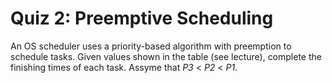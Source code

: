 # Quiz 2: Preemptive Scheduling

An OS scheduler uses a priority-based algorithm with preemption to schedule tasks. Given values shown in the table (see lecture), complete the finishing times of each task. Assyme that *P3* < *P2* < *P1*.
